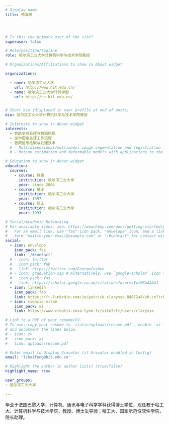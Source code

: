 ```yaml
---
# Display name
title: 李海峰




# Is this the primary user of the site?
superuser: false

# Role/position/tagline
role: 哈尔滨工业大学计算机科学与技术学院教授

# Organizations/Affiliations to show in About widget

organizations:

  - name: 哈尔滨工业大学
    url: http://www.hit.edu.cn/
  - name: 哈尔滨工业大学计算学部
    url: http://cs.hit.edu.cn/


# Short bio (displayed in user profile at end of posts)
bio: 哈尔滨工业大学计算机科学与技术学院教授

# Interests to show in About widget
interests:
  - 智能信息处理与数据挖掘
  - 医学图像处理工作流程
  - 音频信息检索与处理技术
  # - Multidimensional/multimodal image segmentation and registration
  # - Motion estimation and deformable models with applications to the 3D analysis of the heart functions

# Education to show in About widget
education:
  courses:
    - course: 教授
      institution: 哈尔滨工业大学
      year: since 2004
    - course: 博士
      institution: 哈尔滨工业大学
      year: 1997
    - course: 硕士
      institution: 哈尔滨工业大学
      year: 1993

# Social/Academic Networking
# For available icons, see: https://wowchemy.com/docs/getting-started/page-builder/#icons
#   For an email link, use "fas" icon pack, "envelope" icon, and a link in the
#   form "mailto:your-email@example.com" or "/#contact" for contact widget.
social:
  - icon: envelope
    icon_pack: fas
    link: '/#contact'
  # - icon: twitter
  #   icon_pack: fab
  #   link: https://twitter.com/GeorgeCushen
  # - icon: graduation-cap # Alternatively, use `google-scholar` icon from `ai` icon pack
  #   icon_pack: fas
  #   link: https://scholar.google.co.uk/citations?user=sIwtMXoAAAAJ
  - icon: linkedin
    icon_pack: fab
    link: https://fr.linkedin.com/in/patrick-clarysse-84072a8/zh-cn?trk=people-guest_people_search-card
  - icon: ciencia-vitae
    icon_pack: ai
    link: https://www.creatis.insa-lyon.fr/site7/fr/users/clarysse 

# Link to a PDF of your resume/CV.
# To use: copy your resume to `static/uploads/resume.pdf`, enable `ai` icons in `params.toml`,
# and uncomment the lines below.
# - icon: cv
#   icon_pack: ai
#   link: uploads/resume.pdf

# Enter email to display Gravatar (if Gravatar enabled in Config)
email: 'lihaifeng@hit.edu.cn'

# Highlight the author in author lists? (true/false)
highlight_name: true

user_groups:
- 哈尔滨工业大学
 
---
```


毕业于法国巴黎大学，计算机、通讯与电子科学学科获得博士学位，现任教于哈工大、计算机科学与技术学院，教授、博士生导师；哈工大、国家示范性软件学院，院长助理。
